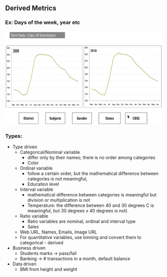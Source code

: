 ## Derived Metrics

### Ex: Days of the week, year etc

<p align="center"> 
	<img src="../../../.assets/derived_metrics.png" height=300/>
</p>


### Types:
- Type driven
  - Categorical/Nominal variable
    - differ only by their names; there is no order among categories
    - Color
  - Ordinal variable
    - follow a certain order, but the mathematical difference between categories is not meaningful, 
    - Education level
  - Interval variable
    - mathematical difference between categories is meaningful but division or multiplication is not
    - Temperature: the difference between 40 and 30 degrees C is meaningful, but 30 degrees x 40 degrees is not)
  - Ratio variable
    - Ratio variables are nominal, ordinal and interval type
    - Sales
  - Web URL, Names, Emails, Image URL
  - For quantitative variables, use binning and convert them to categorical - derived
- Business driven
  - Students marks -> pass/fail
  - Banking -> # transactions in a month, default balance
- Data driven
  - BMI from height and weight
